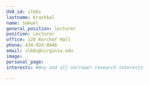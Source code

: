 ```yaml
---
UVA_id: slk6z
lastname: Krushkal
name: Samuel
general_position: lecturer
position: Lecturer
office: 129 Kerchof Hall
phone: 434-924-8946
email: slk6z@virginia.edu
image:
personal_page:
interests: #Any and all narrower research interests

---
```

